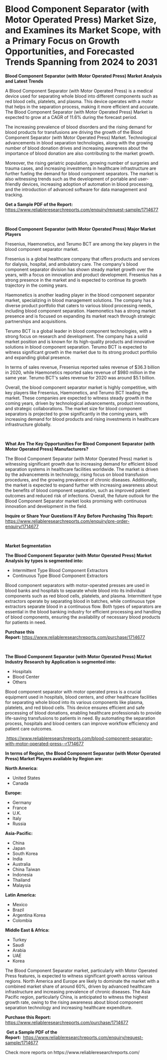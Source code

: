 <p><h1>Blood Component Separator (with Motor Operated Press) Market Size, and Examines its Market Scope, with a Primary Focus on Growth Opportunities, and Forecasted Trends Spanning from 2024 to 2031</h1></p><p><strong>Blood Component Separator (with Motor Operated Press) Market Analysis and Latest Trends</strong></p>
<p><p>A Blood Component Separator (with Motor Operated Press) is a medical device used for separating whole blood into different components such as red blood cells, platelets, and plasma. This device operates with a motor that helps in the separation process, making it more efficient and accurate. The Blood Component Separator (with Motor Operated Press) Market is expected to grow at a CAGR of 11.6% during the forecast period.</p><p>The increasing prevalence of blood disorders and the rising demand for blood products for transfusions are driving the growth of the Blood Component Separator (with Motor Operated Press) Market. Technological advancements in blood separation technologies, along with the growing number of blood donation drives and increasing awareness about the importance of blood donation are also contributing to the market growth.</p><p>Moreover, the rising geriatric population, growing number of surgeries and trauma cases, and increasing investments in healthcare infrastructure are further fueling the demand for blood component separators. The market is also witnessing trends such as the development of portable and user-friendly devices, increasing adoption of automation in blood processing, and the introduction of advanced software for data management and tracking.</p></p>
<p><strong>Get a Sample PDF of the Report:&nbsp;</strong> <a href="https://www.reliableresearchreports.com/enquiry/request-sample/1714677">https://www.reliableresearchreports.com/enquiry/request-sample/1714677</a></p>
<p>&nbsp;</p>
<p><strong>Blood Component Separator (with Motor Operated Press) Major Market Players</strong></p>
<p><p>Fresenius, Haemonetics, and Terumo BCT are among the key players in the blood component separator market. </p><p>Fresenius is a global healthcare company that offers products and services for dialysis, hospital, and ambulatory care. The company's blood component separator division has shown steady market growth over the years, with a focus on innovation and product development. Fresenius has a strong presence in the market and is expected to continue its growth trajectory in the coming years.</p><p>Haemonetics is another leading player in the blood component separator market, specializing in blood management solutions. The company has a diverse product portfolio that caters to various blood processing needs, including blood component separation. Haemonetics has a strong market presence and is focused on expanding its market reach through strategic partnerships and acquisitions.</p><p>Terumo BCT is a global leader in blood component technologies, with a strong focus on research and development. The company has a solid market position and is known for its high-quality products and innovative solutions in blood component separation. Terumo BCT is expected to witness significant growth in the market due to its strong product portfolio and expanding global presence.</p><p>In terms of sales revenue, Fresenius reported sales revenue of $36.3 billion in 2020, while Haemonetics reported sales revenue of $980 million in the same year. Terumo BCT's sales revenue for 2020 was around $5.1 billion.</p><p>Overall, the blood component separator market is highly competitive, with key players like Fresenius, Haemonetics, and Terumo BCT leading the market. These companies are expected to witness steady growth in the coming years, driven by technological advancements, product innovations, and strategic collaborations. The market size for blood component separators is projected to grow significantly in the coming years, with increasing demand for blood products and rising investments in healthcare infrastructure globally.</p></p>
<p>&nbsp;</p>
<p><strong>What Are The Key Opportunities For Blood Component Separator (with Motor Operated Press) Manufacturers?</strong></p>
<p><p>The Blood Component Separator (with Motor Operated Press) market is witnessing significant growth due to increasing demand for efficient blood separation systems in healthcare facilities worldwide. The market is driven by the advancements in technology, rising focus on blood transfusion procedures, and the growing prevalence of chronic diseases. Additionally, the market is expected to expand further with increasing awareness about the benefits of blood component separation, such as improved patient outcomes and reduced risk of infections. Overall, the future outlook for the Blood Component Separator market looks promising with continuous innovation and development in the field.</p></p>
<p><strong>Inquire or Share Your Questions If Any Before Purchasing This Report:</strong> <a href="https://www.reliableresearchreports.com/enquiry/pre-order-enquiry/1714677">https://www.reliableresearchreports.com/enquiry/pre-order-enquiry/1714677</a></p>
<p>&nbsp;</p>
<p><strong>Market Segmentation</strong></p>
<p><strong>The Blood Component Separator (with Motor Operated Press) Market Analysis by types is segmented into:</strong></p>
<p><ul><li>Intermittent Type Blood Component Extractors</li><li>Continuous Type Blood Component Extractors</li></ul></p>
<p><p>Blood component separators with motor-operated presses are used in blood banks and hospitals to separate whole blood into its individual components such as red blood cells, platelets, and plasma. Intermittent type extractors operate by separating blood in batches, while continuous type extractors separate blood in a continuous flow. Both types of separators are essential in the blood banking industry for efficient processing and handling of blood components, ensuring the availability of necessary blood products for patients in need.</p></p>
<p><strong>Purchase this Report:&nbsp;</strong><a href="https://www.reliableresearchreports.com/purchase/1714677">https://www.reliableresearchreports.com/purchase/1714677</a></p>
<p>&nbsp;</p>
<p><strong>The Blood Component Separator (with Motor Operated Press) Market Industry Research by Application is segmented into:</strong></p>
<p><ul><li>Hospitals</li><li>Blood Center</li><li>Others</li></ul></p>
<p><p>Blood component separator with motor operated press is a crucial equipment used in hospitals, blood centers, and other healthcare facilities for separating whole blood into its various components like plasma, platelets, and red blood cells. This device ensures efficient and safe processing of blood donations, enabling healthcare professionals to provide life-saving transfusions to patients in need. By automating the separation process, hospitals and blood centers can improve workflow efficiency and patient care outcomes.</p></p>
<p><a href="https://www.reliableresearchreports.com/blood-component-separator-with-motor-operated-press--r1714677">&nbsp;https://www.reliableresearchreports.com/blood-component-separator-with-motor-operated-press--r1714677</a></p>
<p><strong>In terms of Region, the Blood Component Separator (with Motor Operated Press) Market Players available by Region are:</strong></p>
<p>
    <p> <strong> North America: </strong>
        <ul>
            <li>United States</li>
            <li>Canada</li>
        </ul>
        </p> 
    <p> <strong> Europe: </strong>
        <ul>
            <li>Germany</li>
            <li>France</li>
            <li>U.K.</li>
            <li>Italy</li>
            <li>Russia</li>
        </ul>
        </p> 
    <p> <strong> Asia-Pacific: </strong>
        <ul>
            <li>China</li>
            <li>Japan</li>
            <li>South Korea</li>
            <li>India</li>
            <li>Australia</li>
            <li>China Taiwan</li>
            <li>Indonesia</li>
            <li>Thailand</li>
            <li>Malaysia</li>
        </ul>
        </p> 
    <p> <strong> Latin America: </strong>
        <ul>
            <li>Mexico</li>
            <li>Brazil</li>
            <li>Argentina Korea</li>
            <li>Colombia</li>
        </ul>
        </p> 
    <p> <strong> Middle East & Africa: </strong>
        <ul>
            <li>Turkey</li>
            <li>Saudi</li>
            <li>Arabia</li>
            <li>UAE</li>
            <li>Korea</li>
        </ul>
    </p>
    </p>
<p><p>The Blood Component Separator market, particularly with Motor Operated Press features, is expected to witness significant growth across various regions. North America and Europe are likely to dominate the market with a combined market share of around 60%, driven by advanced healthcare infrastructure and increasing prevalence of chronic diseases. The Asia Pacific region, particularly China, is anticipated to witness the highest growth rate, owing to the rising awareness about blood component separation technology and increasing healthcare expenditure.</p></p>
<p><strong>Purchase this Report: </strong><a href="https://www.reliableresearchreports.com/purchase/1714677">https://www.reliableresearchreports.com/purchase/1714677</a></p>
<p>&nbsp;<strong>Get a Sample PDF of the Report:&nbsp;&nbsp;</strong><a href="https://www.reliableresearchreports.com/enquiry/request-sample/1714677">https://www.reliableresearchreports.com/enquiry/request-sample/1714677</a></p>
<p><strong></strong></p>
<p>Check more reports on https://www.reliableresearchreports.com/</p>